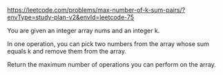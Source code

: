https://leetcode.com/problems/max-number-of-k-sum-pairs/?envType=study-plan-v2&envId=leetcode-75

You are given an integer array nums and an integer k.

In one operation, you can pick two numbers from the array whose sum equals k and remove them from the array.

Return the maximum number of operations you can perform on the array.